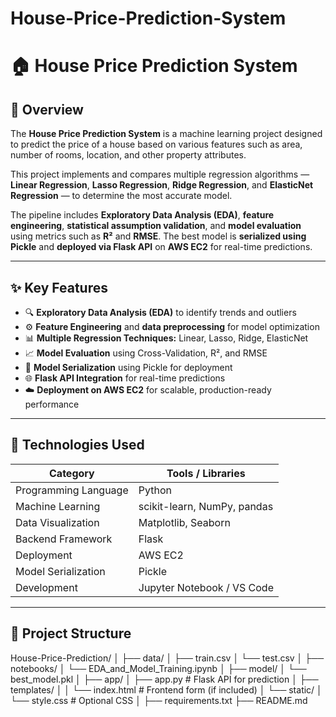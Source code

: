 # House-Price-Prediction-System
# 🏠 House Price Prediction System

## 📖 Overview  
The **House Price Prediction System** is a machine learning project designed to predict the price of a house based on various features such as area, number of rooms, location, and other property attributes.  

This project implements and compares multiple regression algorithms — **Linear Regression**, **Lasso Regression**, **Ridge Regression**, and **ElasticNet Regression** — to determine the most accurate model.  

The pipeline includes **Exploratory Data Analysis (EDA)**, **feature engineering**, **statistical assumption validation**, and **model evaluation** using metrics such as **R²** and **RMSE**. The best model is **serialized using Pickle** and **deployed via Flask API** on **AWS EC2** for real-time predictions.

---

## ✨ Key Features
- 🔍 **Exploratory Data Analysis (EDA)** to identify trends and outliers  
- ⚙️ **Feature Engineering** and **data preprocessing** for model optimization  
- 📊 **Multiple Regression Techniques:** Linear, Lasso, Ridge, ElasticNet  
- 📈 **Model Evaluation** using Cross-Validation, R², and RMSE  
- 🧠 **Model Serialization** using Pickle for deployment  
- 🌐 **Flask API Integration** for real-time predictions  
- ☁️ **Deployment on AWS EC2** for scalable, production-ready performance  

---

## 🧰 Technologies Used
| Category | Tools / Libraries |
|-----------|-------------------|
| Programming Language | Python |
| Machine Learning | scikit-learn, NumPy, pandas |
| Data Visualization | Matplotlib, Seaborn |
| Backend Framework | Flask |
| Deployment | AWS EC2 |
| Model Serialization | Pickle |
| Development | Jupyter Notebook / VS Code |

---

## 📂 Project Structure
House-Price-Prediction/
│
├── data/
│ ├── train.csv
│ └── test.csv
│
├── notebooks/
│ └── EDA_and_Model_Training.ipynb
│
├── model/
│ └── best_model.pkl
│
├── app/
│ ├── app.py # Flask API for prediction
│ ├── templates/
│ │ └── index.html # Frontend form (if included)
│ └── static/
│ └── style.css # Optional CSS
│
├── requirements.txt
├── README.md
